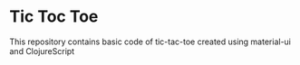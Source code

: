 # Tic Toc Toe 

This repository contains basic code of tic-tac-toe created using material-ui and ClojureScript
